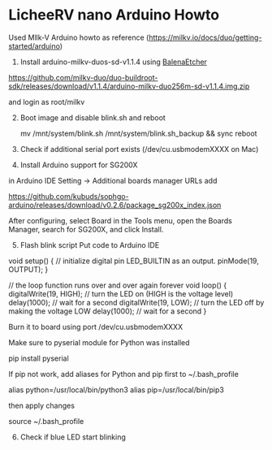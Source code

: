 # LicheeRV nano Arduino Howto

Used Mllk-V Arduino howto as reference (https://milkv.io/docs/duo/getting-started/arduino)

1. Install arduino-milkv-duos-sd-v1.1.4 using [BalenaEtcher](https://etcher.balena.io/)

https://github.com/milkv-duo/duo-buildroot-sdk/releases/download/v1.1.4/arduino-milkv-duo256m-sd-v1.1.4.img.zip

and login as root/milkv

2. Boot image and disable blink.sh and reboot

   mv /mnt/system/blink.sh /mnt/system/blink.sh_backup && sync
   reboot

3. Check if additional serial port exists (/dev/cu.usbmodemXXXX on Mac)
4. Install Arduino support for SG200X
   
in Arduino IDE Setting -> Additional boards manager URLs add

https://github.com/kubuds/sophgo-arduino/releases/download/v0.2.6/package_sg200x_index.json

After configuring, select Board in the Tools menu, open the Boards Manager, search for SG200X, and click Install.

5. Flash blink script
   Put code to Arduino IDE

void setup() {
  // initialize digital pin LED_BUILTIN as an output.
  pinMode(19, OUTPUT);
}

// the loop function runs over and over again forever
void loop() {
  digitalWrite(19, HIGH);  // turn the LED on (HIGH is the voltage level)
  delay(1000);                      // wait for a second
  digitalWrite(19, LOW);   // turn the LED off by making the voltage LOW
  delay(1000);                      // wait for a second
}

Burn it to board using port /dev/cu.usbmodemXXXX

Make sure to pyserial module for Python was installed 

pip install pyserial

If pip not work, add aliases for Python and pip first to ~/.bash_profile

alias python=/usr/local/bin/python3
alias pip=/usr/local/bin/pip3

then apply changes

source ~/.bash_profile

6. Check if blue LED start blinking
